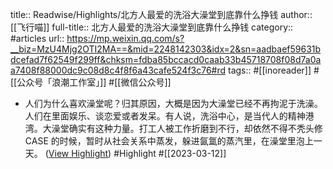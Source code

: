 title:: Readwise/Highlights/北方人最爱的洗浴大澡堂到底靠什么挣钱
author:: [[飞行喵]]
full-title:: 北方人最爱的洗浴大澡堂到底靠什么挣钱
category:: #articles
url:: https://mp.weixin.qq.com/s?__biz=MzU4Mjg2OTI2MA==&mid=2248142303&idx=2&sn=aadbaef59631bdcefad7f62549f299ff&chksm=fdba85bccacd0caab33b45718708f08d7a0aa7408f88000dc9c08d8c4f8f6a43cafe524f3c76#rd
tags:: #[[inoreader]] #[[公众号「浪潮工作室」]] #[[微信公众号]]

- 人们为什么喜欢澡堂呢？归其原因，大概是因为大澡堂已经不再拘泥于洗澡。人们在里面娱乐、谈恋爱或者发呆。有人说，洗浴中心，是当代人的精神港湾。大澡堂确实有这种力量。打工人被工作折磨到不行，却依然不得不秃头修 CASE 的时候，暂时从社会关系中蒸发，躲进氤氲的蒸汽里，在澡堂里泡上一天。 ([View Highlight](https://read.readwise.io/read/01gv8rg91px5ajakdypwqspwc5)) #Highlight #[[2023-03-12]]